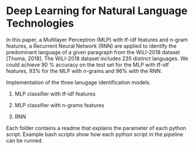 # Deep Learning for Natural Language Technologies

In this paper, a Multilayer Perceptron (MLP) with tf-idf features and n-gram features, a Recurrent Neural Network (RNN) are applied to identify the predominant language of a given paragraph from the WiLI-2018 dataset [Thoma, 2018]. The WiLI-2018 dataset includes 235 distinct languages. We could achieve 90 % accuracy on the test set for the MLP with tf-idf features, 93% for the MLP with n-grams and 96% with the RNN.


Implementation of the three lanugage identification models:

1. MLP classifier with tf-idf features
 
2. MLP classifier with n-grams features

2. RNN

Each folder contains a readme that explains the parameter of each python script. Example bash scripts show how each python script in the pipeline can be runned.
